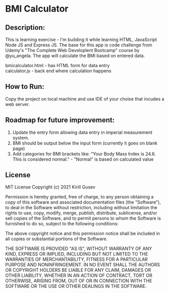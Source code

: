 <h1> BMI Calculator</h1>


## Description:
  This is learning exercise - I'm building it while learning HTML, JavaScript Node JS  and Express JS. The base for this app is code challenge from Udemy's "The Complete Web Developlent Bootcamp" course by @yu_angela. The app will calculate the BMI based on entered data. <p> 
  bmicalculator.html -  has HTML form for data entry<br>
  calculator.js - back end where calculation happens
  

## How to Run: 
  Copy the project on local machine and use IDE of your choise that incudes a web server.   

## Roadmap for future improvement:
 1. Update the entry form allowing data entry in imperial measurement system.
 2. BMI should be output below the input form (currently it goes on blank page)
 3. Add categories for BMI brackets like: "Your Body Mass Index is 24.6. This is considered normal." - "Normal" is based on calculated value

## License
  MIT License Copyright (c) 2021 Kirill Gusev

Permission is hereby granted, free of charge, to any person obtaining a copy of this software and associated documentation files (the "Software"), to deal in the Software without restriction, including without limitation the rights to use, copy, modify, merge, publish, distribute, sublicense, and/or sell copies of the Software, and to permit persons to whom the Software is furnished to do so, subject to the following conditions:

The above copyright notice and this permission notice shall be included in all copies or substantial portions of the Software.

THE SOFTWARE IS PROVIDED "AS IS", WITHOUT WARRANTY OF ANY KIND, EXPRESS OR IMPLIED, INCLUDING BUT NOT LIMITED TO THE WARRANTIES OF MERCHANTABILITY, FITNESS FOR A PARTICULAR PURPOSE AND NONINFRINGEMENT. IN NO EVENT SHALL THE AUTHORS OR COPYRIGHT HOLDERS BE LIABLE FOR ANY CLAIM, DAMAGES OR OTHER LIABILITY, WHETHER IN AN ACTION OF CONTRACT, TORT OR OTHERWISE, ARISING FROM, OUT OF OR IN CONNECTION WITH THE SOFTWARE OR THE USE OR OTHER DEALINGS IN THE SOFTWARE.
